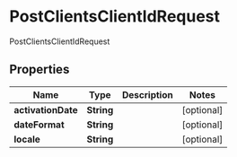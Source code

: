 

# PostClientsClientIdRequest

PostClientsClientIdRequest
## Properties

Name | Type | Description | Notes
------------ | ------------- | ------------- | -------------
**activationDate** | **String** |  |  [optional]
**dateFormat** | **String** |  |  [optional]
**locale** | **String** |  |  [optional]



